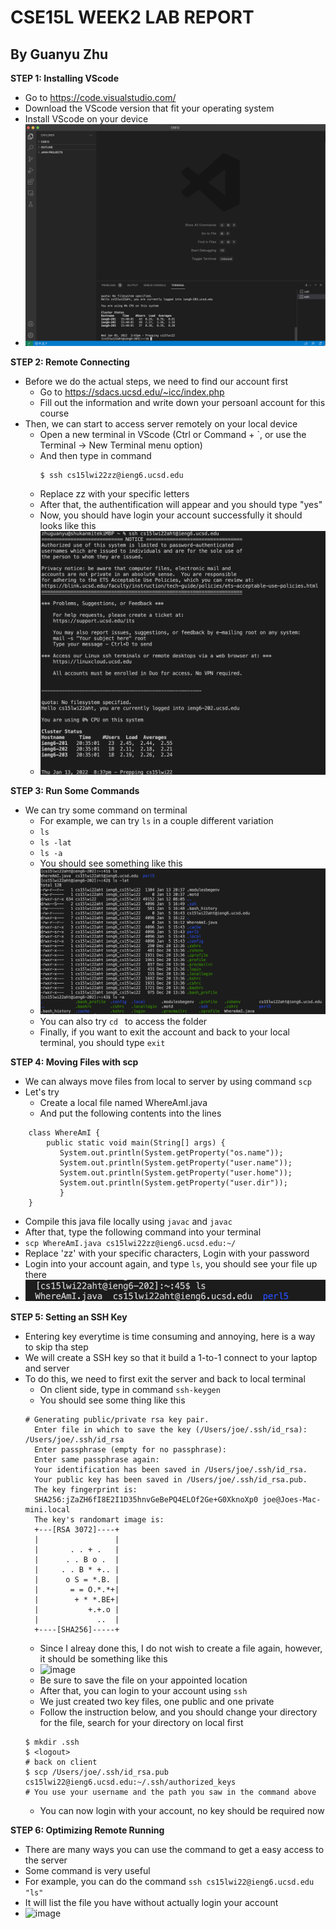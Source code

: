 # CSE15L WEEK2 LAB REPORT
## By Guanyu Zhu 
**STEP 1: Installing VScode**
- Go to https://code.visualstudio.com/
- Download the VScode version that fit your operating system
- Install VScode on your device
- ![picture](Screen%20Shot%202022-01-05%20at%203.48.03%20PM.png)

**STEP 2: Remote Connecting**
- Before we do the actual steps, we need to find our account first
  - Go to https://sdacs.ucsd.edu/~icc/index.php
  - Fill out the information and write down your persoanl account for this course
- Then, we can start to access server remotely on your local device
  - Open a new terminal in VScode (Ctrl or Command + `, or use the Terminal → New Terminal menu option)  
  - And then type in command
    ```
    $ ssh cs15lwi22zz@ieng6.ucsd.edu
    ```
  - Replace zz with your specific letters
  - After that, the authentification will appear and you should type "yes"
  - Now, you should have login your account successfully it should looks like this
  - ![image](Screen%20Shot%202022-01-13%20at%208.38.01%20PM.png)

**STEP 3: Run Some Commands**
- We can try some command on terminal
  - For example, we can try ```ls``` in a couple different variation
  - ```ls ```
  - ```ls -lat ```
  - ```ls -a ```
  - You should see something like this
  - ![image](Screen%20Shot%202022-01-13%20at%208.43.49%20PM.png)
  - You can also try ```cd ``` to access the folder
  - Finally, if you want to exit the account and back to your local terminal, you should type ```exit```

**STEP 4: Moving Files with scp**
- We can always move files from local to server by using command ```scp```
- Let's try
  - Create a local file named WhereAmI.java
  - And put the following contents into the lines
```
    class WhereAmI {
        public static void main(String[] args) {
           System.out.println(System.getProperty("os.name"));
           System.out.println(System.getProperty("user.name"));
           System.out.println(System.getProperty("user.home"));
           System.out.println(System.getProperty("user.dir"));
           }
    }
```
- Compile this java file locally using ```javac``` and ```javac```
- After that, type the following command into your terminal
- ```scp WhereAmI.java cs15lwi22zz@ieng6.ucsd.edu:~/```
- Replace 'zz' with your specific characters, Login with your password
- Login into your account again, and type ```ls```, you should see your file up there
- ![image](Screen%20Shot%202022-01-13%20at%209.00.29%20PM.png)

**STEP 5: Setting an SSH Key**
- Entering key everytime is time consuming and annoying, here is a way to skip tha step
- We will create a SSH key so that it build a 1-to-1 connect to your laptop and server
- To do this, we need to first exit the server and back to local terminal
  - On client side, type in command ```ssh-keygen```
  - You should see some thing like this
  ```
  # Generating public/private rsa key pair.
    Enter file in which to save the key (/Users/joe/.ssh/id_rsa): /Users/joe/.ssh/id_rsa
    Enter passphrase (empty for no passphrase): 
    Enter same passphrase again: 
    Your identification has been saved in /Users/joe/.ssh/id_rsa.
    Your public key has been saved in /Users/joe/.ssh/id_rsa.pub.
    The key fingerprint is:
    SHA256:jZaZH6fI8E2I1D35hnvGeBePQ4ELOf2Ge+G0XknoXp0 joe@Joes-Mac-mini.local
    The key's randomart image is:
    +---[RSA 3072]----+
    |                 |
    |       . . + .   |
    |      . . B o .  |
    |     . . B * +.. |
    |      o S = *.B. |
    |       = = O.*.*+|
    |        + * *.BE+|
    |           +.+.o |
    |             ..  |
    +----[SHA256]-----+
     ``` 
  - Since I alreay done this, I do not wish to create a file again, however, it should be something like this
  - ![image](Screen%20Shot%202022-01-13%20at%209.21.55%20PM.png)
  - Be sure to save the file on your appointed location   
  - After that, you can login to your account using ```ssh```
  - We just created two key files, one public and one private
  - Follow the instruction below, and you should change your directory for the file, search for your directory on local first
  ```
  $ mkdir .ssh
  $ <logout>
  # back on client
  $ scp /Users/joe/.ssh/id_rsa.pub cs15lwi22@ieng6.ucsd.edu:~/.ssh/authorized_keys
  # You use your username and the path you saw in the command above
  ```
  - You can now login with your account, no key should be required now

**STEP 6: Optimizing Remote Running**
- There are many ways you can use the command to get a easy access to the server
- Some command is very useful
- For example, you can do the command ```ssh cs15lwi22@ieng6.ucsd.edu "ls"```
- It will list the file you have without actually login your account
- ![image](Screen%20Shot%202022-01-13%20at%209.17.07%20PM.png)
